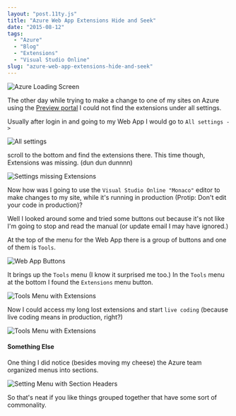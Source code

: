 ```yaml
---
layout: "post.11ty.js"
title: "Azure Web App Extensions Hide and Seek"
date: "2015-08-12"
tags: 
  - "Azure"
  - "Blog"
  - "Extensions"
  - "Visual Studio Online"
slug: "azure-web-app-extensions-hide-and-seek"
---
```


![Azure Loading Screen](images/azure-banner1.png)

The other day while trying to make a change to one of my sites on Azure using the [Preview portal](portal.azure.com) I could not find the extensions under all settings.

Usually after login in and going to my Web App I would go to `All settings ->`

![All settings](images/00-allsettings2.png)

scroll to the bottom and find the extensions there. This time though, Extensions was missing. (dun dun dunnnn)

![Settings missing Extensions](images/01-settings2.png)

Now how was I going to use the `Visual Studio Online "Monaco"` editor to make changes to my site, while it's running in production (Protip: Don't edit your code in production)?

Well I looked around some and tried some buttons out because it's not like I'm going to stop and read the manual (or update email I may have ignored.)

At the top of the menu for the Web App there is a group of buttons and one of them is `Tools`.

![Web App Buttons](images/02-buttons2.png)

It brings up the `Tools` menu (I know it surprised me too.) In the `Tools` menu at the bottom I found the `Extensions` menu button.

![Tools Menu with Extensions](images/03-tools2.png)

Now I could access my long lost extensions and start `live coding` (because live coding means in production, right?)

![Tools Menu with Extensions](images/04-extensions2.png)

#### Something Else

One thing I did notice (besides moving my cheese) the Azure team organized menus into sections.

![Setting Menu with Section Headers](images/05-settings2.png)

So that's neat if you like things grouped together that have some sort of commonality.
